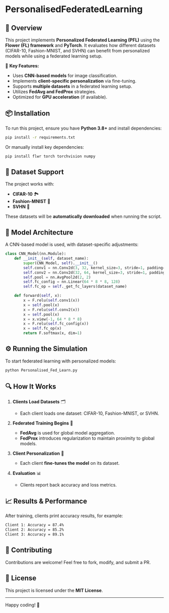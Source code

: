 # PersonalisedFederatedLearning



## 🚀 Overview
This project implements **Personalized Federated Learning (PFL)** using the **Flower (FL) framework** and **PyTorch**. It evaluates how different datasets (CIFAR-10, Fashion-MNIST, and SVHN) can benefit from personalized models while using a federated learning setup.

🔹 **Key Features:**
- Uses **CNN-based models** for image classification.
- Implements **client-specific personalization** via fine-tuning.
- Supports **multiple datasets** in a federated learning setup.
- Utilizes **FedAvg and FedProx** strategies.
- Optimized for **GPU acceleration** (if available).

## 📦 Installation
To run this project, ensure you have **Python 3.8+** and install dependencies:

```bash
pip install -r requirements.txt
```

Or manually install key dependencies:
```bash
pip install flwr torch torchvision numpy
```

## 📂 Dataset Support
The project works with:
- **CIFAR-10** 🏞️
- **Fashion-MNIST** 👕
- **SVHN** 🔢

These datasets will be **automatically downloaded** when running the script.

## 🎯 Model Architecture
A CNN-based model is used, with dataset-specific adjustments:
```python
class CNN_Model(nn.Module):
    def __init__(self, dataset_name):
        super(CNN_Model, self).__init__()
        self.conv1 = nn.Conv2d(3, 32, kernel_size=3, stride=1, padding=1)
        self.conv2 = nn.Conv2d(32, 64, kernel_size=3, stride=1, padding=1)
        self.pool = nn.AvgPool2d(2, 2)
        self.fc_config = nn.Linear(64 * 8 * 8, 128)
        self.fc_op = self._get_fc_layers(dataset_name)

    def forward(self, x):
        x = F.relu(self.conv1(x))
        x = self.pool(x)
        x = F.relu(self.conv2(x))
        x = self.pool(x)
        x = x.view(-1, 64 * 8 * 8)
        x = F.relu(self.fc_config(x))
        x = self.fc_op(x)
        return F.softmax(x, dim=1)
```

## ⚙️ Running the Simulation
To start federated learning with personalized models:
```bash
python Personalised_Fed_Learn.py
```

## 🔍 How It Works
1. **Clients Load Datasets** 🗂️
   - Each client loads one dataset: CIFAR-10, Fashion-MNIST, or SVHN.

2. **Federated Training Begins** 🔄
   - **FedAvg** is used for global model aggregation.
   - **FedProx** introduces regularization to maintain proximity to global models.

3. **Client Personalization** 🎯
   - Each client **fine-tunes the model** on its dataset.

4. **Evaluation** 📊
   - Clients report back accuracy and loss metrics.

## 📈 Results & Performance
After training, clients print accuracy results, for example:
```bash
Client 1: Accuracy = 87.4%
Client 2: Accuracy = 85.2%
Client 3: Accuracy = 89.1%
```

## 🤝 Contributing
Contributions are welcome! Feel free to fork, modify, and submit a PR.

## 📝 License
This project is licensed under the **MIT License**.

---
Happy coding! 🚀

